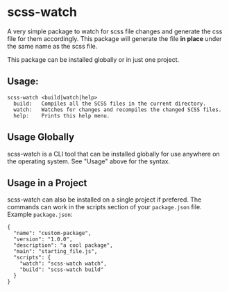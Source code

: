# scss-watch

A very simple package to watch for scss file changes and generate the css file for them accordingly. This package will generate the file **in place** under the same name as the scss file.

This package can be installed globally or in just one project.

## Usage:
```
scss-watch <build|watch|help>
  build:   Compiles all the SCSS files in the current directory.
  watch:   Watches for changes and recompiles the changed SCSS files.
  help:    Prints this help menu.
```

## Usage Globally

scss-watch is a CLI tool that can be installed globally for use anywhere on the operating system. See "Usage" above for the syntax.

## Usage in a Project

scss-watch can also be installed on a single project if prefered. The commands can work in the scripts section of your `package.json` file. Example `package.json`:

```
{
  "name": "custom-package",
  "version": "1.0.0",
  "description": "a cool package",
  "main": "starting_file.js",
  "scripts": {
    "watch": "scss-watch watch",
    "build": "scss-watch build"
  }
}
```
